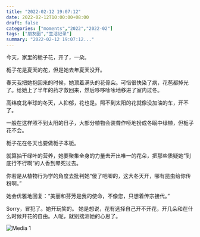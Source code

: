 ```yaml
---
title: "2022-02-12 19:07:12"
date: 2022-02-12T10:00:00+08:00
draft: false
categories: ["moments","2022","2022-02"]
tags: ["朋友圈","生活记录"]
summary: "2022-02-12 19:07:12..."
---
```


今天，家里的栀子花，开了，一朵。

栀子花是夏天的花，但是她去年夏天没开。

春天我把她抱回来的时候，她顶着满头的花骨朵。可惜很快染了病，花苞都掉光了。给她上了半年的药才救回来，然后哆哆嗦嗦地移进了室内过冬。

高纬度北半球的冬天，人抑郁，花也是。照不到太阳的花就像没加油的车，开不了。

一般在这样照不到太阳的日子，大部分植物会装聋作哑地扮成冬眠中绿植，但栀子花不会。

栀子花在冬天也要做栀子本栀。

就算抽干绿叶的营养，她要聚集全身的力量去开出唯一的花朵，把那些质疑她“到底行不行啊”的人香到晕死过去。

你若是从植物行为学的角度去批判她“傻了吧唧的，这大冬天开，哪有昆虫给你传粉啊。”

她会优雅地回复：“美丽和芬芳是我的使命，不像您，只想着传宗接代。”

Sorry，冒犯了。她开玩笑的。
她是想说，花有选择自己开不开花，开几朵和在什么时候开花的自由。人呢，就别揣测她的心思了。

![Media 1](/Moments/photos/2022-02-12/202202121907120.jpg)

